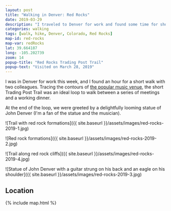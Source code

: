 ```yaml
---
layout: post
title: "Walking in Denver: Red Rocks"
date: 2019-03-29
description: "I traveled to Denver for work and found some time for short walks. My shoes are red from my first visit to Red Rocks."
categories: walking
tags: [walk, hike, Denver, Colorado, Red Rocks]
map-id: red-rocks
map-var: redRocks
lat: 39.664187
long: -105.202739
zoom: 14
popup-title: "Red Rocks Trading Post Trail"
popup-text: "Visited on March 28, 2019"
---
```


I was in Denver for work this week, and I found an hour for a short walk with two colleagues. Tracing the contours of [the popular music venue](https://www.redrocksonline.com/), the short Trading Post Trail was an ideal loop to walk between a series of meetings and a working dinner.

At the end of the loop, we were greeted by a delightfully looming statue of John Denver (I'm a fan of the statue and the musician). 

![Trail with red rock formations]({{ site.baseurl }}/assets/images/red-rocks-2019-1.jpg)

![Red rock formations]({{ site.baseurl }}/assets/images/red-rocks-2019-2.jpg)

![Trail along red rock cliffs]({{ site.baseurl }}/assets/images/red-rocks-2019-4.jpg)

![Statue of John Denver with a guitar strung on his back and an eagle on his shoulder]({{ site.baseurl }}/assets/images/red-rocks-2019-3.jpg)


## Location


{% include map.html %}
